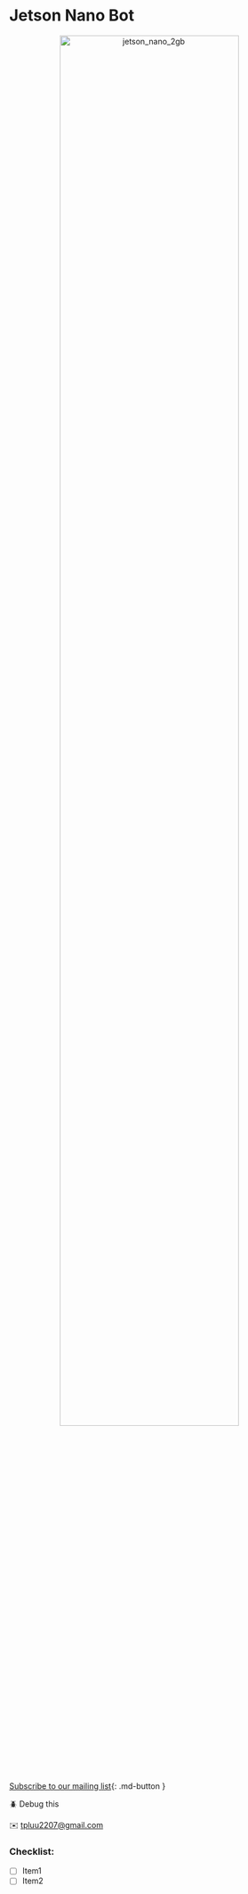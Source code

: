 # Jetson Nano Bot

<p align="center">
<img src="images/jetsonnano_2gb.jpg" width=80% alt="jetson_nano_2gb">
</p>

[Subscribe to our mailing list](#){: .md-button }

:beetle: Debug this

:envelope: tpluu2207@gmail.com

### Checklist:
- [ ] Item1
- [ ] Item2
